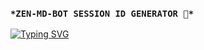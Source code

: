 ### `*ZEN-MD-BOT SESSION ID GENERATOR 🥺*`

[![Typing SVG](https://readme-typing-svg.demolab.com?font=Fira+Code&pause=1000&width=435&lines=ZEN-MD-BOT+SESSION-ID-GENERATOR;RELEASE+ON+November+11+2024;MX-+GΔMΞCØDΞR+Lead+and+Developer+🤔;ChatGPT+Assistant)](https://git.io/typing-svg)

